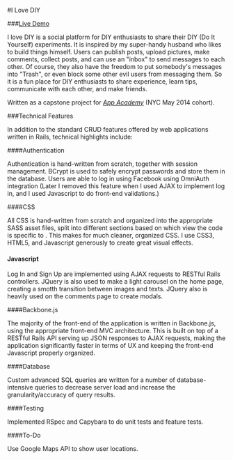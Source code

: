 #I Love DIY


###[Live Demo](http://www.ilovediy.ninja)

I love DIY is a social platform for DIY enthusiasts to share their DIY (Do It Yourself) experiments. It is inspired by my super-handy husband who likes to build things himself. Users can publish posts, upload pictures, make comments, collect posts, and can use an "inbox" to send messages to each other. Of course, they also have the freedom to put somebody's messages into "Trash", or even block some other evil users from messaging them. So it is a fun place for DIY enthusiasts to share experience, learn tips, communicate with each other, and make friends.

Written as a capstone project for *[App Academy](http://www.appacademy.io)* (NYC May 2014 cohort).

###Technical Features

In addition to the standard CRUD features offered by web applications written in Rails, technical highlights include:

####Authentication

Authentication is hand-written from scratch, together with session management. BCrypt is used to safely encrypt passwords and store them in the database. Users are able to log in using Facebook using OmniAuth integration (Later I removed this feature when I used AJAX to implement log in, and I used Javascript to do front-end validations.)

####CSS

All CSS is hand-written from scratch and organized into the appropriate SASS asset files, split into different sections based on which view the code is specific to . This makes for much cleaner, organized CSS. I use CSS3, HTML5, and Javascript generously to create great visual effects.

#### Javascript

Log In and Sign Up are implemented using AJAX requests to RESTful Rails controllers. JQuery is also used to make a light carousel on the home page, creating a smotth transition between images and texts. JQuery also is heavily used on the comments page to create modals.

####Backbone.js

The majority of the front-end of the application is written in Backbone.js, using the appropriate front-end MVC architecture. This is built on top of a RESTful Rails API serving up JSON responses to AJAX requests, making the application significantly faster in terms of UX and keeping the front-end Javascript properly organized.

####Database

Custom advanced SQL queries are written for a number of database-intensive queries to decrease server load and increase the granularity/accuracy of query results.

####Testing

Implemented RSpec and Capybara to do unit tests and feature tests.

####To-Do

Use Google Maps API to show user locations.


